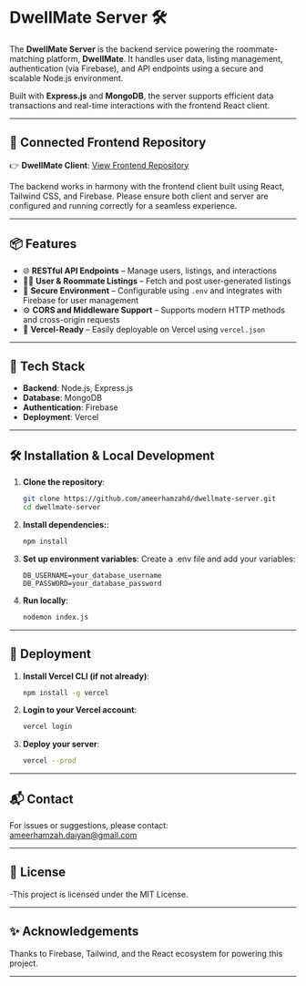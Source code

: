# DwellMate Server 🛠️

The **DwellMate Server** is the backend service powering the roommate-matching platform, **DwellMate**. It handles user data, listing management, authentication (via Firebase), and API endpoints using a secure and scalable Node.js environment.

Built with **Express.js** and **MongoDB**, the server supports efficient data transactions and real-time interactions with the frontend React client.

---

## 🔗 Connected Frontend Repository

👉 **DwellMate Client**: [View Frontend Repository](https://github.com/ameerhamzahd/dwellmate-client)

The backend works in harmony with the frontend client built using React, Tailwind CSS, and Firebase. Please ensure both client and server are configured and running correctly for a seamless experience.

---

## 📦 Features

- 🌐 **RESTful API Endpoints** – Manage users, listings, and interactions
- 🧑‍💼 **User & Roommate Listings** – Fetch and post user-generated listings
- 🔐 **Secure Environment** – Configurable using `.env` and integrates with Firebase for user management
- ⚙️ **CORS and Middleware Support** – Supports modern HTTP methods and cross-origin requests
- 🚀 **Vercel-Ready** – Easily deployable on Vercel using `vercel.json`

---

## 🧰 Tech Stack

- **Backend**: Node.js, Express.js
- **Database**: MongoDB
- **Authentication**: Firebase
- **Deployment**: Vercel

---

## 🛠️ Installation & Local Development

1. **Clone the repository**:
   ```bash
   git clone https://github.com/ameerhamzahd/dwellmate-server.git
   cd dwellmate-server

2. **Install dependencies:**:
    ```bash
    npm install

3. **Set up environment variables**:
    Create a .env file and add your variables:
    ```env
    DB_USERNAME=your_database_username
    DB_PASSWORD=your_database_password

4. **Run locally**:
    ```bash
    nodemon index.js

---

## 🚀 Deployment

1. **Install Vercel CLI (if not already)**:
    ```bash
    npm install -g vercel

2. **Login to your Vercel account**:
    ```bash
    vercel login

3. **Deploy your server**:
    ```bash
    vercel --prod

---

## 📬 Contact

For issues or suggestions, please contact: ameerhamzah.daiyan@gmail.com

---

## 📄 License

-This project is licensed under the MIT License.

---

## ✨ Acknowledgements

Thanks to Firebase, Tailwind, and the React ecosystem for powering this project.

---